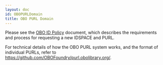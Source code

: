 ```yaml
---
layout: doc
id: OBOPURLDomain
title: OBO PURL Domain
---
```


Please see the [OBO ID Policy](http://www.obofoundry.org/docs/Policy_for_OBO_namespace_and_associated_PURL_requests.html) document, which describes the requirements and process for requesting a new IDSPACE and PURL.

For technical details of how the OBO PURL system works, and the format of individual PURLs, refer to https://github.com/OBOFoundry/purl.obolibrary.org/.
